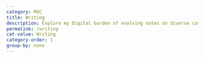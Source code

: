 ```yaml
---
category: MOC
title: Writing
description: Explore my Digital Garden of evolving notes on diverse categorys, waiting to bloom over time.
permalink: /writing
cat-value: Writing
category-order: 1
group-by: none
---
```

